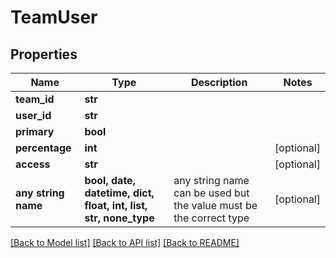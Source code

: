 # TeamUser


## Properties
Name | Type | Description | Notes
------------ | ------------- | ------------- | -------------
**team_id** | **str** |  | 
**user_id** | **str** |  | 
**primary** | **bool** |  | 
**percentage** | **int** |  | [optional] 
**access** | **str** |  | [optional] 
**any string name** | **bool, date, datetime, dict, float, int, list, str, none_type** | any string name can be used but the value must be the correct type | [optional]

[[Back to Model list]](../README.md#documentation-for-models) [[Back to API list]](../README.md#documentation-for-api-endpoints) [[Back to README]](../README.md)


